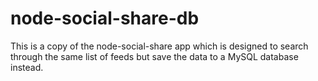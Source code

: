 # node-social-share-db
This is a copy of the node-social-share app which is designed to search through the same list of feeds but save the data to a MySQL database instead.
